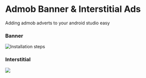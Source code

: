 # Admob Banner & Interstitial Ads

Adding admob adverts to your android studio easy

<h3> Banner </h3>

![Installation steps](img/Screenshot_1543437233.png)

<h3> Interstitial </h3>
<img src="https://i.hizliresim.com/pbmE5o.png">
